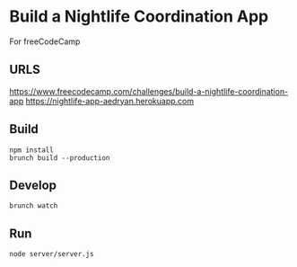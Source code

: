 # Build a Nightlife Coordination App
For freeCodeCamp

## URLS
https://www.freecodecamp.com/challenges/build-a-nightlife-coordination-app 
https://nightlife-app-aedryan.herokuapp.com

## Build
`npm install`  
`brunch build --production`

## Develop
`brunch watch`

## Run
`node server/server.js`